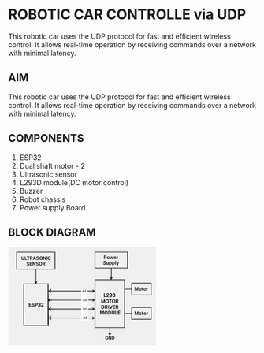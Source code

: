 # **ROBOTIC CAR CONTROLLE via UDP**
This robotic car uses the UDP protocol for fast and efficient wireless control. It allows real-time operation by receiving commands over a network with minimal latency.
## AIM
This robotic car uses the UDP protocol for fast and efficient wireless control. It allows real-time operation by receiving commands over a network with minimal latency.
## COMPONENTS
1. ESP32
2. Dual shaft motor - 2
3. Ultrasonic sensor
4. L293D module(DC motor control)
5. Buzzer
6. Robot chassis
7. Power supply Board
## BLOCK DIAGRAM
<img src="https://github.com/EmildaBabu/Robocar/blob/c759118c2dba742660804d15cc8b1e158f7b8add/projectblockdiagram.jpg?raw=true" alt="block diagram" width="300" height="200">
